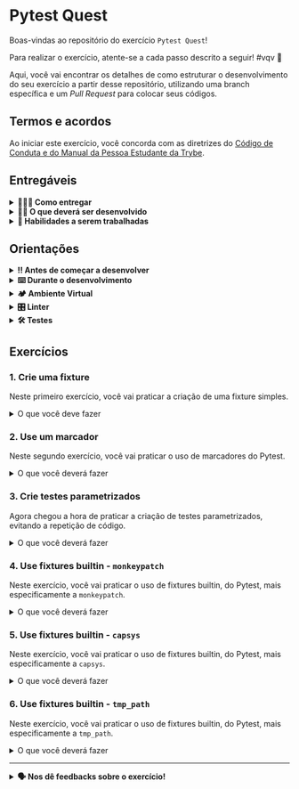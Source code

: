 # Pytest Quest

Boas-vindas ao repositório do exercício `Pytest Quest`!

Para realizar o exercício, atente-se a cada passo descrito a seguir! #vqv 🚀

Aqui, você vai encontrar os detalhes de como estruturar o desenvolvimento do seu exercício a partir desse repositório, utilizando uma branch específica e um _Pull Request_ para colocar seus códigos.

## Termos e acordos

Ao iniciar este exercício, você concorda com as diretrizes do [Código de Conduta e do Manual da Pessoa Estudante da Trybe](https://app.betrybe.com/learn/student-manual/codigo-de-conduta-da-pessoa-estudante).

## Entregáveis

<details>
<summary><strong>🤷🏽‍♀️ Como entregar</strong></summary>

Para entregar o seu exercício, você deverá criar um _Pull Request_ neste repositório.

Lembre-se que você pode consultar nosso conteúdo sobre [Git & GitHub](https://app.betrybe.com/learn/course/5e938f69-6e32-43b3-9685-c936530fd326/module/fc998c60-386e-46bc-83ca-4269beb17e17/section/fe827a71-3222-4b4d-a66f-ed98e09961af/day/1a530297-e176-4c79-8ed9-291ae2950540/lesson/2b2edce7-9c49-4907-92a2-aa571f823b79) e nosso [Blog - Git & GitHub](https://blog.betrybe.com/tecnologia/git-e-github/) sempre que precisar!

</details>
  
<details>
<summary><strong>🧑‍💻 O que deverá ser desenvolvido</strong></summary>

Vamos fazer alguns exercícios para consolidar o uso do Pytest e suas funcionalidades.
Aqui, você vai praticar a criação de fixtures, o uso de marcadores, a criação de testes parametrizados e o uso de fixtures builtin, do Pytest.
Para isso, você vai trabalhar com um conversor de números hexadecimais para decimais cujo código já está implementado, servindo apenas como base para a prática do Pytest.

</details>
  
<details>
  <summary><strong>📝 Habilidades a serem trabalhadas</strong></summary>

  Neste exercício, verificamos se você é capaz de:

- Criar seus próprios testes automatizados por meio do módulo `pytest`.
- Executar conjuntos de testes de forma automática.
- Criar suas próprias _fixtures_ de teste.
- Utilizar _fixtures_ de testes do `pytest`.
- Criar testes parametrizados.

</details>

## Orientações
  
<details>

   <summary><strong>‼ Antes de começar a desenvolver </strong></summary>

1. Clone o repositório

- Use o comando: `git clone git@github.com:tryber/python-0x-exercicio-pytest-quest.git`
- Entre na pasta do repositório que você acabou de clonar:
    - `cd exercise-pytest-quest`

1. Instale as dependências

    - Siga os passos do tópico [**🏕️ Ambiente Virtual**]

2. Crie uma branch a partir da branch `main`

- Verifique que você está na branch `main`
    - Exemplo: `git branch`
- Se você não estiver, mude para a branch `main`
    - Exemplo: `git checkout main`
- Agora, crie uma branch à qual você vai submeter os `commits` do seu exercício:
    - Você deve criar uma branch no seguinte formato: `nome-sobrenome-nome-do-exercício`;
    - Exemplo: `git checkout -b maria-soares-pytest-quest`

4. Crie na raiz do exercício os arquivos que você precisará desenvolver:

- Verifique que você está na raiz do exercício:
    - Exemplo: `pwd` -> o retorno vai ser algo tipo `/Users/maria/trybe/exercicio-pytest-quest`
- Crie ou edite algum arquivo necessário ao exercício

1. Adicione as mudanças ao _stage_ do Git e faça um `commit`

- Verifique que as mudanças ainda não estão no _stage_:
    - Exemplo: `git status` (devem aparecer listados os novos arquivos em vermelho)
- Adicione o novo arquivo ao _stage_ do Git:
    - Exemplo:
        - `git add .` (adicionando todas as mudanças - _que estavam em vermelho_ - ao stage do Git)
        - `git status` (devem aparecer listados os arquivos em verde)
- Faça o `commit` inicial:
    - Exemplo:
        - `git commit -m 'iniciando o exercício. VAMOS COM TUDO :rocket:'` (fazendo o primeiro commit)
        - `git status` (deve aparecer uma mensagem tipo _nothing to commit_ )

6. Adicione a sua branch com o novo `commit` ao repositório remoto

- Usando o exemplo anterior: `git push -u origin maria-soares-pytest-quest`

7. Crie um novo `Pull Request` _(PR)_

- Vá até a página de _Pull Requests_ do repositório no GitHub em `<url_do_repositório>/pulls`:
    - Clique no botão verde _"New pull request"_
    - Clique na caixa de seleção _"Compare"_ e escolha a sua branch **com atenção**
- Coloque um título para o seu _Pull Request_
    - Exemplo: _"Cria tela de busca"_
- Clique no botão verde _"Create pull request"_

- Adicione uma descrição para o _Pull Request_, um título nítido que o identifique, e clique no botão verde _"Create pull request"_

 <img width="1335" alt="Exemplo de pull request" src="https://user-images.githubusercontent.com/42356399/166255109-b95e6eb4-2503-45e5-8fb3-cf7caa0436e5.png">

- Volte até a página de _Pull Requests_ do repositório no GitHub em `<url_do_repositório>/pulls` e confira que o seu _Pull Request_ está criado

</details>

<details>

<summary><strong>⌨️ Durante o desenvolvimento</strong></summary>

Faça `commits` das alterações que você fizer no código regularmente, pois assim você garante visibilidade para o time da Trybe e treina essa prática para o mercado de trabalho :) ;

- Lembre-se de sempre após um (ou alguns) `commits` atualizar o repositório remoto;
- Os comandos que você utilizará com mais frequência são:
    - `git status` _(para verificar o que está em vermelho - fora do stage - e o que está em verde - no stage)_;
    - `git add` _(para adicionar arquivos ao stage do Git)_;
    - `git commit` _(para criar um commit com os arquivos que estão no stage do Git)_;
    - `git push -u origin nome-da-branch` _(para enviar o commit para o repositório remoto na primeira vez que fizer o `push` de uma nova branch)_;
    - `git push` _(para enviar o commit para o repositório remoto após o passo anterior)_.

</details>

<details>
  <summary><strong>🏕️ Ambiente Virtual</strong></summary>
  O Python oferece um recurso chamado de ambiente virtual, que permite sua máquina rodar sem conflitos diferentes tipos de projetos com diferentes versões de bibliotecas.

  1. **Criar o ambiente virtual**

  ```bash
  python3 -m venv .venv
  ```

  2. **Ativar o ambiente virtual**

  ```bash
  source .venv/bin/activate
  ```

  3. **Instalar as dependências no ambiente virtual**

  ```bash
  python3 -m pip install -r dev-requirements.txt
  ```

  Com o seu ambiente virtual ativo, as dependências serão instaladas neste ambiente.
  
  Quando precisar desativar o ambiente virtual, execute o comando `deactivate`. Lembre-se de ativar novamente quando voltar a trabalhar no exercício.

  O arquivo `dev-requirements.txt` contém todas as dependências que serão utilizadas no exercício, ele está agindo como se fosse um `package.json` de um projeto `Node.js`.

  Se o VS Code não reconhecer as dependências instaladas no ambiente virtual criado, será necessário informar o caminho do interpretador Python. Para isso, abra o VS Code e pressione `Ctrl + Shift + P` (no Mac, `Cmd + Shift + P`) e digite `Python: Select Interpreter`. Selecione o interpretador que possui o caminho `./.venv/bin/python` no nome.
</details>

<details>
<summary><strong>🎛 Linter</strong></summary>

Para garantir a qualidade do código, vamos utilizar nesses exercícios o linter `Flake8`. Assim o código estará alinhado com as boas práticas de desenvolvimento, sendo mais legível e de fácil manutenção! Para poder executar o `Flake8`, certifique-se de ter seguido os passos do tópico [**🏕️ Ambiente Virtual**] dentro do repositório.

Para rodá-lo localmente no repositório, execute o comando a seguir:

```bash
python3 -m flake8
```

Se a análise do `Flake8` encontrar problemas no seu código, tais problemas serão mostrados no seu terminal. Se não houver problema no seu código, nada será impresso no seu terminal.

Você pode também pode contar com a ajuda do `Flake8` no `VSCode`. Para isso, basta instalar a [extensão oficial do VS Code para a linguagem Python](https://marketplace.visualstudio.com/items?itemName=ms-python.python).

Em caso de dúvidas, confira o material na plataforma sobre [configuração do ambiente Python](https://app.betrybe.com/learn/course/5e938f69-6e32-43b3-9685-c936530fd326/module/f04cdb21-382e-4588-8950-3b1a29afd2dd/section/aa76abc8-b842-40d9-b5cc-baa960952129/lesson/dd80466d-31d4-4b35-bacf-d789e261fa7d).

⚠️ **PULL REQUESTS COM ISSUES NO LINTER NÃO SERÃO AVALIADAS. ATENTE-SE PARA RESOLVÊ-LAS ANTES DE FINALIZAR O DESENVOLVIMENTO!** ⚠️

</details>

<details>
  <summary><strong>🛠 Testes</strong></summary>

  Para executar os testes certifique-se de que você está com o ambiente virtual ativado.

  <strong>Executar os testes</strong>

  ```bash
  python3 -m pytest
  ```

  O arquivo `pyproject.toml` já configura corretamente o Pytest. Entretanto, caso você tenha problemas com isso e queira explicitamente uma saída completa, o comando é:

  ```bash
  python3 -m pytest -s -vv
  ```

  O `pytest` possui diversos parâmetros que podem ser utilizados para executar os testes de diferentes formas. Alguns exemplos são:

  ```bash
  python3 -m pytest tests/test_nome_do_arquivo.py  # Executa todos os testes do arquivo de testes especificado
  python3 -m pytest tests/test_nome_do_arquivo.py::test_nome_do_teste  # Executa apenas o teste especificado
  python3 -m pytest -k expressão  # Executa apenas os testes que contém a expressão informada como substring
  python3 -m pytest -x  # Executa os testes até encontrar o primeiro erro
  ```

  Você pode combinar os parâmetros para executar os testes da forma que desejar! Para mais informações, consulte a [documentação do Pytest](https://docs.pytest.org/en/6.2.x/contents.html).
</details>

## Exercícios

### 1. Crie uma fixture

Neste primeiro exercício, você vai praticar a criação de uma fixture simples.

<details>

<summary> O que você deve fazer </summary>

Crie o arquivo `tests/conftest.py`.
Em seguida, crie neste arquivo a fixture `custom_fixture`, com o escopo de módulo (ou mais abrangente, como sessão) e que retorna uma lista Python com os números de 1 a 10, incluindo o 1 e o 10.

**O que será testado:**

 - Se a fixture `custom_fixture` pode ser acessada por uma função de teste em um arquivo de teste que não pode ser modificado.
 - Se a fixture `custom_fixture` retorna uma lista Python com os números de 1 a 10, incluindo o 1 e o 10, sendo que os testes fazem a remoção do 1 e do 10 da lista retornada pela fixture.
 - Se a fixture `custom_fixture` tem escopo de módulo, pacote ou sessão, sendo que um segundo teste tenta remover os itens da lista de onde parou o primeiro teste.

</details>

### 2. Use um marcador

Neste segundo exercício, você vai praticar o uso de marcadores do Pytest.

<details>

<summary> O que você deverá fazer </summary>

Crie um arquivo `tests/marker_test.py`. Em seguida crie neste arquivo a função de teste `test_dependency_mark`, cujo resultado do teste deve sempre passar. Marque o teste com o marcador `dependency`.

**O que será testado:**

  - Se uma função de teste identificada como `tests/marker_test.py::test_dependency_mark` está marcada com o marcador `dependency`.
  - Se a mesma função citada acima roda com sucesso.

</details>

### 3. Crie testes parametrizados

Agora chegou a hora de praticar a criação de testes parametrizados, evitando a repetição de código.

<details>

<summary> O que você deverá fazer </summary>

No arquivo previamente criado `tests/parametrized_test.py`, crie uma função de teste parametrizada chamada `test_converter` para testar a função `src.hex_converter.hexadecimal_to_decimal`.

A função de teste deve receber dois parâmetros, sendo o primeiro o número hexadecimal na forma de uma string e o segundo o número decimal inteiro equivalente.

O conjunto de valores passados para o marcador de parametrização deve ser o seguinte:

- Hexadecimal `"8"`, inteiro na saída `8`.
- Hexadecimal `"9"`, inteiro na saída `9`.
- Hexadecimal `"a"`, inteiro na saída `10`.
- Hexadecimal `"b"`, inteiro na saída `11`.
- Hexadecimal `"c"`, inteiro na saída `12`.
- Hexadecimal `"e"`, inteiro na saída `14`.
- Hexadecimal `"f"`, inteiro na saída `15`.

Importante ressaltar que o valor hexadecimal `"d"` e seu correspondente inteiro `13` foram deliberadamente omitidos da lista de parâmetros.

O corpo do teste deve verificar se passar o número hexadecimal como parâmetro para a função `hexadecimal_to_decimal` retorna o número decimal esperado.

**O que será testado:**

  - Se o teste `test_converter` existe e está marcado com o marcador `dependency` (o arquivo do teste já deixa o marcador aplicado em todas as funções de teste, basta não remover a linha que faz isso).
  - Se o teste `test_converter` é um teste parametrizado com os valores citados acima.
  - Se o teste `test_converter` verifica o correto funcionamento da função `hexadecimal_to_decimal` para cada parâmetro passado.
    - Se a função `hexadecimal_to_decimal` é chamada pelo teste `test_converter` com o parâmetro correto.
    - Se o teste `test_converter` falha com um `AssertionError` quando chamado com parâmetros cuja conversão não retorna o valor esperado.

</details>

### 4. Use fixtures builtin - `monkeypatch`

Neste exercício, você vai praticar o uso de fixtures builtin, do Pytest, mais especificamente a `monkeypatch`.

<details>

<summary> O que você deverá fazer </summary>

No arquivo previamente criado `tests/built_in_fixtures_test.py`, crie uma função de teste chamada `test_monkeypatch`.
Esta função deve utilizar a fixture `monkeypatch` para validar se a chamada a `src.hex_converter.main` retorna `10` quando a pessoa que usa a aplicação digitar a string `"a"`.

**O que será testado:**

  - Se o teste `test_monkeypatch` passa.
  - Se o teste `test_monkeypatch` recebe a fixture `monkeypatch`.
  - Se o teste `test_monkeypatch` utiliza a fixture `monkeypatch` para simular a entrada do valor "a".
  - Se a função `src.hex_converter.hexadecimal_to_decimal` é chamada, indiretamente, com o valor "a" como parâmetro.
  - Se o teste `test_monkeypatch` faz uma asserção do resultado da passagem indireta do valor "a" para a função `src.hex_converter.hexadecimal_to_decimal`.
  - **Observação:** não importe nem chame diretamente a função `src.hex_converter.hexadecimal_to_decimal` no teste `test_monkeypatch`.

</details>

### 5. Use fixtures builtin - `capsys`

Neste exercício, você vai praticar o uso de fixtures builtin, do Pytest, mais especificamente a `capsys`.

<details>

<summary> O que você deverá fazer </summary>

No arquivo previamente criado `tests/built_in_fixtures_test.py`, crie uma função de teste chamada `test_capsys`.
Esta função deve utilizar a fixture `capsys` para validar se a função `src.hex_converter.print_hexadecimal_to_decimal` imprime `10\n` na saída padrão e uma string vazia na saída de erro padrão quando chamada com a string `"a"`.

**O que será testado:**

  - Se o teste `test_capsys` passa.
  - Se o teste `test_capsys` utiliza a fixture `capsys` para ler a saída padrão e a saída de erro padrão.
  - Se o teste `test_capsys` chama a função `print_hexadecimal_to_decimal` com o parâmetro "a" e verifica se:
      - a saída padrão é igual a string `10\n`;
      - a saída de erro padrão é uma string vazia.

</details>

### 6. Use fixtures builtin - `tmp_path`

Neste exercício, você vai praticar o uso de fixtures builtin, do Pytest, mais especificamente a `tmp_path`.

<details>

<summary> O que você deverá fazer </summary>

No arquivo previamente criado `tests/built_in_fixtures_test.py`, crie uma função de teste chamada `test_tmp_path`. Esta função deve utilizar a fixture `tmp_path` para criar um arquivo temporário chamado "output.txt" dentro de um diretório temporário.

Em seguida, este diretório deve ser passado como segundo parâmetro da função `write_hexadecimal_to_decimal`, sendo o primeiro parâmetro a string `"a"`.

Por fim, o teste deve verificar se o conteúdo do arquivo "output.txt" é igual a string `"10"`.

Dica: utilize o método `pathlib.Path().read_text()`.

Dica: o teste não traz um retorno devidamente descritivo quando falha. Ative o debugger e ative o breakpoint `User Uncaught Exceptions` na aba `Breakpoints` no menu do debugger.

**O que será testado:**

  - Se o teste `test_tmp_path` existe e está marcado com o marcador `dependency` (o arquivo do teste já deixa o marcador aplicado em todas as funções de teste, basta não remover a linha que faz isso).
  - Se o teste `test_tmp_path` passa.
  - Se o teste `test_tmp_path` recebe a fixture `tmp_path`.
  - Se o teste `test_tmp_path` utiliza a fixture `tmp_path` para criar um arquivo temporário chamado "output.txt" dentro de um diretório temporário.
  - Se o teste `test_tmp_path` chama a função `write_hexadecimal_to_decimal` com o parâmetro "a" e o caminho do arquivo temporário criado.
      - O parâmetro do caminho do arquivo temporário deve ser passado como um objeto `pathlib.Path`.
      - O parâmetro do caminho do arquivo temporário deve terminar com "/output.txt".
  - Se o teste `test_tmp_path` verifica se o conteúdo do arquivo "output.txt" é igual a string `"10"`.
  - Se o teste `test_tmp_path` falha com um `TypeError` quando a fixture `tmp_path` é substituída por número inteiro.
  - Observação: O teste roda programaticamente o Pytest, criando uma execução dentro do próprio Pytest.
    Isso é feito para que o teste possa verificar se o arquivo "output.txt" foi criado dentro do diretório temporário,
    visto que se fosse feito de outra forma, o teste criaria um arquivo em um diretório não temporário.

</details>

---

<details>
<summary><strong> 🗣 Nos dê feedbacks sobre o exercício!</strong></summary>

Ao finalizar e submeter o exercício, não se esqueça de avaliar sua experiência preenchendo o [formulário](https://be-trybe.typeform.com/to/ZTeR4IbH).
**Leva menos de 3 minutos!**

</details>

<!-- mdi versão 1.0 exercício como projeto python ⚠️ não exclua esse comentário -->
